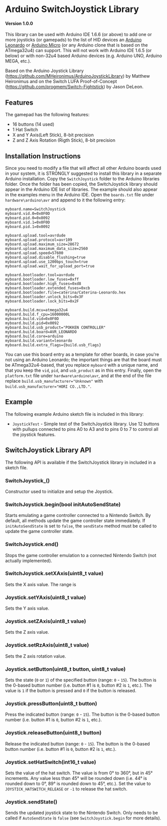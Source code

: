 # Arduino SwitchJoystick Library
#### Version 1.0.0
This library can be used with Arduino IDE 1.6.6 (or above) to add one or more joysticks (or gamepads) to the list of HID devices an [Arduino Leonardo](https://www.arduino.cc/en/Main/ArduinoBoardLeonardo) or [Arduino Micro](https://www.arduino.cc/en/Main/ArduinoBoardMicro) (or any Arduino clone that is based on the ATmega32u4) can support. This will not work with Arduino IDE 1.6.5 (or below) or with non-32u4 based Arduino devices (e.g. Arduino UNO, Arduino MEGA, etc.).

Based on the Arduino Joystick Library (https://github.com/MHeironimus/ArduinoJoystickLibrary) by Matthew Heironimus and on the Switch LUFA Proof-of-Concept (https://github.com/progmem/Switch-Fightstick) by Jason DeLeon.
## Features
The gamepad has the following features:
- 16 buttons (14 used)
- 1 Hat Switch
- X and Y Axis(Left Stick), 8-bit precision
- Z and Z Axis Rotation (Rigth Stick), 8-bit precision

## Installation Instructions
Since you need to modify a file that will affect all other Arduino boards used in your system, it is STRONGLY suggested to install this library in a separate Arduino installation.
Copy the `SwitchJoystick` folder to the Arduino libraries folder. Once the folder has been copied, the SwitchJoystick library should appear in the Arduino IDE list of libraries. The example should also appear in the examples menu in the Arduino IDE.
Open the `boards.txt` file under `hardware\arduino\avr` and append to it the following entry:
```
myboard.name=SwitchJoystick
myboard.vid.0=0x0F0D
myboard.pid.0=0x8092
myboard.vid.1=0x0F0D
myboard.pid.1=0x0092

myboard.upload.tool=avrdude
myboard.upload.protocol=avr109
myboard.upload.maximum_size=28672
myboard.upload.maximum_data_size=2560
myboard.upload.speed=57600
myboard.upload.disable_flushing=true
myboard.upload.use_1200bps_touch=true
myboard.upload.wait_for_upload_port=true

myboard.bootloader.tool=avrdude
myboard.bootloader.low_fuses=0xff
myboard.bootloader.high_fuses=0xd8
myboard.bootloader.extended_fuses=0xcb
myboard.bootloader.file=caterina/Caterina-Leonardo.hex
myboard.bootloader.unlock_bits=0x3F
myboard.bootloader.lock_bits=0x2F

myboard.build.mcu=atmega32u4
myboard.build.f_cpu=16000000L
myboard.build.vid=0x0F0D
myboard.build.pid=0x0092
myboard.build.usb_product="POKKEN CONTROLLER"
myboard.build.board=AVR_LEONARDO
myboard.build.core=arduino
myboard.build.variant=leonardo
myboard.build.extra_flags={build.usb_flags}
```
You can use this board entry as a template for other boards, in case you're not using an Arduino Leonardo; the important things are that the board must be ATmega32u4-based, that you replace `myboard` with a unique name, and that you keep the `vid`, `pid`, and `usb_product` as in this entry.
Finally, open the `platform.txt` file under `hardware\arduino\avr`, and at the end of the file replace `build.usb_manufacturer="Unknown"` with `build.usb_manufacturer="HORI CO.,LTD."`.

## Example
The following example Arduino sketch file is included in this library:

- `JoystickTest` - Simple test of the SwitchJoystick library. Use 12 buttons with pullups connected to pins A0 to A3 and to pins 0 to 7 to control all the joystick features.

## SwitchJoystick Library API
The following API is available if the SwitchJoystick library in included in a sketch file.

### SwitchJoystick\_()
Constructor used to initialize and setup the Joystick. 

### SwitchJoystick.begin(bool initAutoSendState)
Starts emulating a game controller connected to a Nintendo Switch. By default, all methods update the game controller state immediately. If `initAutoSendState` is set to `false`, the `sendState` method must be called to update the game controller state.

### SwitchJoystick.end()
Stops the game controller emulation to a connected Nintendo Switch (not actually implemented).

### SwitchJoystick.setXAxis(uint8_t value)
Sets the X axis value. The range is 

### Joystick.setYAxis(uint8_t value)
Sets the Y axis value.

### Joystick.setZAxis(uint8_t value)
Sets the Z axis value.

### Joystick.setRzAxis(uint8_t value)
Sets the Z axis rotation value.

### Joystick.setButton(uint8_t button, uint8_t value)
Sets the state (`0` or `1`) of the specified button (range: `0` - `15`). The button is the 0-based button number (i.e. button #1 is `0`, button #2 is `1`, etc.). The value is `1` if the button is pressed and `0` if the button is released.

### Joystick.pressButton(uint8_t button)
Press the indicated button (range: `0` - `15`). The button is the 0-based button number (i.e. button #1 is `0`, button #2 is `1`, etc.).

### Joystick.releaseButton(uint8_t button)
Release the indicated button (range: `0` - `15`). The button is the 0-based button number (i.e. button #1 is `0`, button #2 is `1`, etc.).

### Joystick.setHatSwitch(int16_t value)
Sets the value of the hat switch. The value is from 0° to 360°, but in 45° increments. Any value less than 45° will be rounded down (i.e. 44° is rounded down to 0°, 89° is rounded down to 45°, etc.). Set the value to `JOYSTICK_HATSWITCH_RELEASE` or `-1` to release the hat switch.

### Joystick.sendState()
Sends the updated joystick state to the Nintendo Switch. Only needs to be called if `AutoSendState` is `false` (see `SwitchJoystick.begin` for more details).